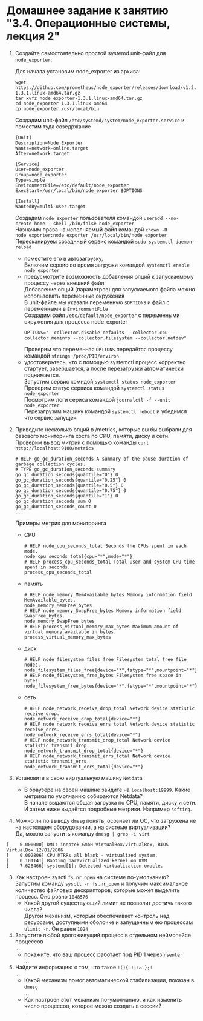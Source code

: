 # Домашнее задание к занятию "3.4. Операционные системы, лекция 2"

1. Создайте самостоятельно простой systemd unit-файл для `node_exporter`:  

    Для начала установим node_exporter из архива:  
    ```
    wget https://github.com/prometheus/node_exporter/releases/download/v1.3.1/node_exporter-1.3.1.linux-amd64.tar.gz
    tar xvfz node_exporter-1.3.1.linux-amd64.tar.gz
    cd node_exporter-1.3.1.linux-amd64
    cp node_exporter /usr/local/bin
    ```
    
    Создадим unit-файл `/etc/systemd/system/node_exporter.service` и поместим туда созедржание  
    ```
    [Unit]
    Description=Node Exporter
    Wants=network-online.target
    After=network.target

    [Service]
    User=node_exporter
    Group=node_exporter
    Type=simple
    EnvironmentFile=/etc/default/node_exporter
    ExecStart=/usr/local/bin/node_exporter $OPTIONS

    [Install]
    WantedBy=multi-user.target
    ```    
    Создадим `node_exporter` пользователя командой `useradd --no-create-home --shell /bin/false node_exporter`  
    Назначим права на исполняемый файл командой `chown -R node_exporter:node_exporter /usr/local/bin/node_exporter`  
    Пересканируем созаднный сервис командой `sudo systemctl daemon-reload`   
    * поместите его в автозагрузку,  
    Включим сервис во время загрузки командой `systemctl enable node_exporter`  
    * предусмотрите возможность добавления опций к запускаемому процессу через внешний файл    
    Добавление опций (параметров) для запускаемого файла можно использовать переменные окружения  
    В unit-файле мы указали переменную `$OPTIONS` и файл с переменными в `EnvironmentFile`  
    Создадим файл `/etc/default/node_exporter` с переменными окружения для процесса node_exporter
        ```
        OPTIONS="--collector.disable-defaults --collector.cpu --collector.meminfo --collector.filesystem --collector.netdev"
        ```
        Проверим что переменная `OPTIONS` передаётся процессу командой `strings /proc/PID/environ`  
    * удостоверьтесь, что с помощью systemctl процесс корректно стартует, завершается, а после перезагрузки автоматически поднимается.  
    Запустим сервис комндой `systemctl status node_exporter`  
    Проверим статус сервиса командой `systemctl status node_exporter`  
    Посмотрим логи сериса командой `journalctl -f --unit node_exporter`  
    Перезагрузим машину командой `systemctl reboot` и убедимся что сервис запущен  

1. Приведите несколько опций в /metrics, которые вы бы выбрали для базового мониторинга хоста по CPU, памяти, диску и сети.  
Проверим вывод митрик с помощью команды `curl http://localhost:9100/metrics`
    ```
    # HELP go_gc_duration_seconds A summary of the pause duration of garbage collection cycles.
    # TYPE go_gc_duration_seconds summary
    go_gc_duration_seconds{quantile="0"} 0
    go_gc_duration_seconds{quantile="0.25"} 0
    go_gc_duration_seconds{quantile="0.5"} 0
    go_gc_duration_seconds{quantile="0.75"} 0
    go_gc_duration_seconds{quantile="1"} 0
    go_gc_duration_seconds_sum 0
    go_gc_duration_seconds_count 0
    ...
    ```
    
    Примеры метрик для мониторинга   
    * CPU  
        ```
        # HELP node_cpu_seconds_total Seconds the CPUs spent in each mode.
        node_cpu_seconds_total{cpu="*",mode="*"}
        # HELP process_cpu_seconds_total Total user and system CPU time spent in seconds.
        process_cpu_seconds_total
        ```
    * память  
        ```
        # HELP node_memory_MemAvailable_bytes Memory information field MemAvailable_bytes.
        node_memory_MemFree_bytes
        # HELP node_memory_SwapFree_bytes Memory information field SwapFree_bytes.
        node_memory_SwapFree_bytes
        # HELP process_virtual_memory_max_bytes Maximum amount of virtual memory available in bytes.
        process_virtual_memory_max_bytes
        ```
    * диск  
        ```
        # HELP node_filesystem_files_free Filesystem total free file nodes.
        node_filesystem_files_free{device="*",fstype="*",mountpoint="*"}
        # HELP node_filesystem_free_bytes Filesystem free space in bytes.
        node_filesystem_free_bytes{device="*",fstype="*",mountpoint="*"}
        ```
    * сеть  
        ```
        # HELP node_network_receive_drop_total Network device statistic receive_drop.
        node_network_receive_drop_total{device="*"}
        # HELP node_network_receive_errs_total Network device statistic receive_errs.
        node_network_receive_errs_total{device="*"}
        # HELP node_network_transmit_drop_total Network device statistic transmit_drop.
        node_network_transmit_drop_total{device="*"}
        # HELP node_network_transmit_errs_total Network device statistic transmit_errs.
        node_network_transmit_errs_total{device="*"}
        ```

3. Установите в свою виртуальную машину `Netdata`    
    * В браузере на своей машине зайдите на `localhost:19999`. Какие метрики по умолчанию собираются Netdata?  
    В начале выдаются общая загрузка по CPU, памяти, диску и сети. И затем ниже выдаётся подробные метрики. Например `softirq`.
  
1. Можно ли по выводу `dmesg` понять, осознает ли ОС, что загружена не на настоящем оборудовании, а на системе виртуализации?  
Да, можно запустить команду `dmesg | grep -i virt`  
```
[    0.000000] DMI: innotek GmbH VirtualBox/VirtualBox, BIOS VirtualBox 12/01/2006
[    0.002806] CPU MTRRs all blank - virtualized system.
[    0.101141] Booting paravirtualized kernel on KVM
[    7.628466] systemd[1]: Detected virtualization oracle.
```

3. Как настроен sysctl `fs.nr_open` на системе по-умолчанию?  
Запустим команду `sysctl -n fs.nr_open` и получим максимальное количество файловых дескрипторов, которые может выделить процесс. Оно ровно `1048576`  
    * Какой другой существующий лимит не позволит достичь такого числа?  
    Другой механизм, который обеспечивает контроль над ресурсами, доступными оболочке и запущенным ею процессам `ulimit -n`. Он равен `1024`  
4. Запустите любой долгоживущий процесс в отдельном неймспейсе процессов  
...  
    * покажите, что ваш процесс работает под PID 1 через `nsenter`  
    ...  
5. Найдите информацию о том, что такое `:(){ :|:& };:`  
...  
    * Какой механизм помог автоматической стабилизации, показан в `dmesg`  
    ...  
    * Как настроен этот механизм по-умолчанию, и как изменить число процессов, которое можно создать в сессии?  
    ...  
